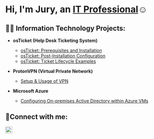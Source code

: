 <h1>Hi, I'm Jury, an <a href="https://linkedin.com/in/JuryMartinezAlvarez">IT Professional</a>☺</h1>

<h2>👨‍💻 Information Technology Projects:</h2>

- <b>osTicket (Help Desk Ticketing System)</b>
  - [osTicket: Prerequisites and Installation](https://github.com/JuryM87/osTicket-Pre-Reqs.git)
  - [osTicket: Post-Installation Configuration](https://github.com/JuryM87/Post-Installation-Setup.git)
  - [osTicket: Ticket Lifecycle Examples](https://github.com/JuryM87/osTicket-Lifestyle.git)

- <b>ProtonVPN (Virtual Private Network)</b>
   - [Setup & Usage of VPN](https://github.com/JuryM87/VPN-Setup-Usage.git)

- <b>Microsoft Azure</b>
  - [Configuring On-premises Active Directory within Azure VMs](https://github.com/JuryM87/Active-Directory-Using-Azure-VM-.git)
  

<h2>🤳Connect with me:</h2>

[<img align="left" alt="Jury | LinkedIn" width="22px" src="https://cdn.jsdelivr.net/npm/simple-icons@v3/icons/linkedin.svg" />][linkedin]

[linkedin]: https://linkedin.com/in/JuryMartinezAlvarez
